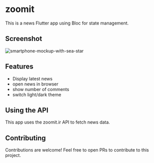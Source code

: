 # zoomit

This is a news Flutter app using Bloc for state management.
## Screenshot
![smartphone-mockup-with-sea-star](https://github.com/meysamnova/zoomit/assets/69634324/b3d4b77f-5fbd-4474-9467-b141df092002)

## Features

- Display latest news 
- open news in browser 
- show number of comments
- switch light/dark theme

## Using the API

This app uses the zoomit.ir API to fetch news data.

## Contributing

Contributions are welcome! Feel free to open PRs to contribute to this project.
